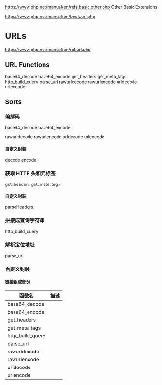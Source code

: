 https://www.php.net/manual/en/refs.basic.other.php
Other Basic Extensions

https://www.php.net/manual/en/book.url.php
# URLs

<!-- VER 23.7.19 REV 2 -->

https://www.php.net/manual/en/ref.url.php
## URL Functions

base64_decode
base64_encode
get_headers
get_meta_tags
http_build_query
parse_url
rawurldecode
rawurlencode
urldecode
urlencode


## Sorts

### 编解码

base64_decode
base64_encode

rawurldecode
rawurlencode
urldecode
urlencode

#### 自定义封装

decode
encode


### 获取 HTTP 头和元标签

get_headers
get_meta_tags

#### 自定义封装

parseHeaders


### 拼接成查询字符串

http_build_query


### 解析定位地址

parse_url


### 自定义封装

#### 链接组成部分


| 函数名           | 描述 |
| ---------------- | ---- |
| base64_decode    |      |
| base64_encode    |      |
| get_headers      |      |
| get_meta_tags    |      |
| http_build_query |      |
| parse_url        |      |
| rawurldecode     |      |
| rawurlencode     |      |
| urldecode        |      |
| urlencode        |      |

